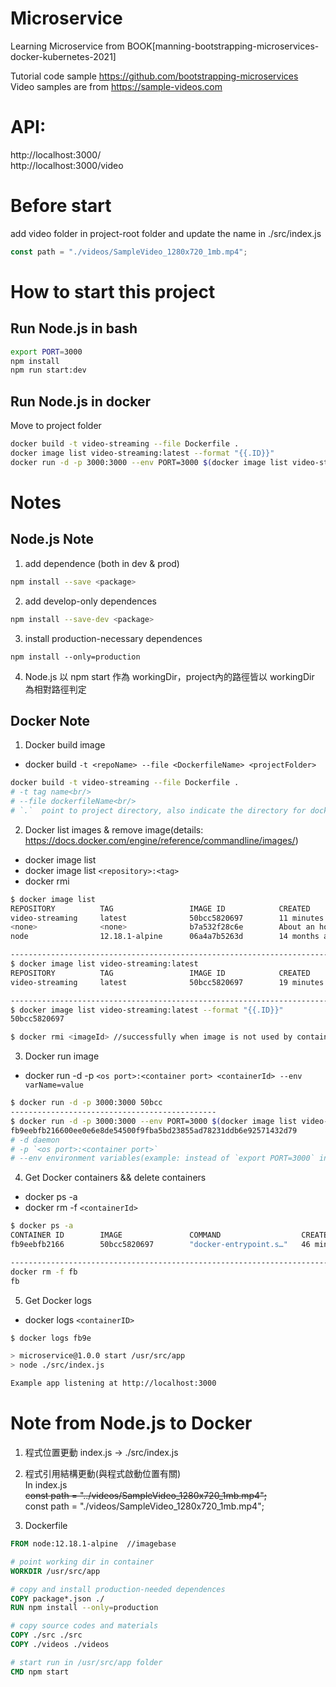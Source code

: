 # Microservice
Learning Microservice from BOOK[manning-bootstrapping-microservices-docker-kubernetes-2021]

Tutorial code sample https://github.com/bootstrapping-microservices<br/>
Video samples are from https://sample-videos.com

# API: 
http://localhost:3000/<br/>
http://localhost:3000/video<br/>


# Before start
add video folder in project-root folder and update the name in ./src/index.js
```javascript
const path = "./videos/SampleVideo_1280x720_1mb.mp4";
```


# How to start this project
## Run Node.js in bash
```bash
export PORT=3000
npm install
npm run start:dev
```

## Run Node.js in docker
Move to project folder
```bash
docker build -t video-streaming --file Dockerfile .
docker image list video-streaming:latest --format "{{.ID}}"
docker run -d -p 3000:3000 --env PORT=3000 $(docker image list video-streaming:latest --format "{{.ID}}")
```

# Notes
## Node.js Note


1. add dependence (both in dev & prod)
```bash
npm install --save <package>
```

2. add develop-only dependences
```bash
npm install --save-dev <package>
```

3. install production-necessary dependences
```
npm install --only=production
```

4. Node.js 以 npm start 作為 workingDir，project內的路徑皆以 workingDir 為相對路徑判定


## Docker Note
1. Docker build image
* docker build `-t <repoName> --file <DockerfileName> <projectFolder>`
```bash
docker build -t video-streaming --file Dockerfile .
# -t tag name<br/>
# --file dockerfileName<br/>
# `.`  point to project directory, also indicate the directory for docker to copy file
```


2. Docker list images & remove image(details: https://docs.docker.com/engine/reference/commandline/images/)
* docker image list
* docker image list `<repository>:<tag>`
* docker rmi <imageId>
```bash
$ docker image list
REPOSITORY          TAG                 IMAGE ID            CREATED             SIZE
video-streaming     latest              50bcc5820697        11 minutes ago      92.7MB
<none>              <none>              b7a532f28c6e        About an hour ago   91.7MB
node                12.18.1-alpine      06a4a7b5263d        14 months ago       89.3MB

----------------------------------------------------------------------------------------------
$ docker image list video-streaming:latest
REPOSITORY          TAG                 IMAGE ID            CREATED             SIZE
video-streaming     latest              50bcc5820697        19 minutes ago      92.7MB

----------------------------------------------------------------------------------------------
$ docker image list video-streaming:latest --format "{{.ID}}"
50bcc5820697

$ docker rmi <imageId> //successfully when image is not used by container
```

3. Docker run image
* docker run -d -p `<os port>:<container port> <containerId> --env varName=value`
```bash
$ docker run -d -p 3000:3000 50bcc
----------------------------------------------
$ docker run -d -p 3000:3000 --env PORT=3000 $(docker image list video-streaming:latest --format "{{.ID}}")
fb9eebfb216600ee0e6e8de54500f9fba5bd23855ad78231ddb6e92571432d79
# -d daemon
# -p `<os port>:<container port>`
# --env environment variables(example: instead of `export PORT=3000` in bash)
```



4. Get Docker containers && delete containers
* docker ps -a
* docker rm -f `<containerId>`
```bash
$ docker ps -a
CONTAINER ID        IMAGE               COMMAND                  CREATED             STATUS              PORTS                    NAMES
fb9eebfb2166        50bcc5820697        "docker-entrypoint.s…"   46 minutes ago      Up 46 minutes       0.0.0.0:3000->3000/tcp   intelligent_leavitt

----------------------------------------------------------------------------------------------
docker rm -f fb
fb
```

5. Get Docker logs
* docker logs `<containerID>`
```bash
$ docker logs fb9e

> microservice@1.0.0 start /usr/src/app
> node ./src/index.js

Example app listening at http://localhost:3000
```





# Note from Node.js to Docker
1. 程式位置更動
index.js -> ./src/index.js

2. 程式引用結構更動(與程式啟動位置有關)<br/>
In index.js<br>
<del>const path = "../videos/SampleVideo_1280x720_1mb.mp4";</del><br/>
const path = "./videos/SampleVideo_1280x720_1mb.mp4";

3. Dockerfile 
```Dockerfile
FROM node:12.18.1-alpine  //imagebase

# point working dir in container
WORKDIR /usr/src/app  

# copy and install production-needed dependences
COPY package*.json ./    
RUN npm install --only=production

# copy source codes and materials
COPY ./src ./src
COPY ./videos ./videos

# start run in /usr/src/app folder
CMD npm start
```
